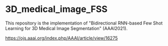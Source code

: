# 3D_medical_image_FSS

This repository is the implementation of "Bidirectional RNN-based Few Shot Learning for 3D Medical Image Segmentation" (AAAI2021).

https://ojs.aaai.org/index.php/AAAI/article/view/16275
